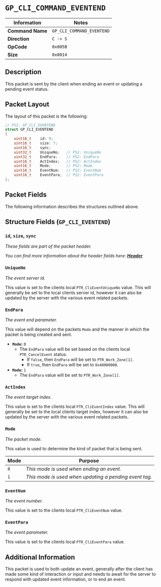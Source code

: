 # `GP_CLI_COMMAND_EVENTEND`

| Information               | Notes |
|---                        |---    |
| **Command Name**          | `GP_CLI_COMMAND_EVENTEND` |
| **Direction**             | `C -> S` |
| **OpCode**                | `0x005B` |
| **Size**                  | `0x0014` |

## Description

This packet is sent by the client when ending an event or updating a pending event status.

## Packet Layout

The layout of this packet is the following:

```cpp
// PS2: GP_CLI_EVENTEND
struct GP_CLI_EVENTEND
{
    uint16_t    id: 9;
    uint16_t    size: 7;
    uint16_t    sync;
    uint32_t    UniqueNo;   // PS2: UniqueNo
    uint32_t    EndPara;    // PS2: EndPara
    uint16_t    ActIndex;   // PS2: ActIndex
    uint16_t    Mode;       // PS2: Mode
    uint16_t    EventNum;   // PS2: EventNum
    uint16_t    EventPara;  // PS2: EventPara
};
```

## Packet Fields

The following information describes the structures outlined above.

## Structure Fields (`GP_CLI_EVENTEND`)

### `id`, `size`, `sync`

_These fields are part of the packet header._

_You can find more information about the header fields here: [**Header**](/world/HEADER.md)_

### `UniqueNo`

_The event server id._

This value is set to the clients local `PTR_CliEventUniqueNo` value. This will generally be set to the local clients server id, however it can also be updated by the server with the various event related packets.

### `EndPara`

_The event end parameter._

This value will depend on the packets `Mode` and the manner in which the packet is being created and sent.

  - **`Mode`:** `0`
    - The `EndPara` value will be set based on the clients local `PTR_CancelEvent` status.
      - If `false`, then `EndPara` will be set to `PTR_Work_Zone[1]`.
      - If `true`, then `EndPara` will be set to `0x40000000`.
  - **`Mode`:** `1`
    - The `EndPara` value will be set to `PTR_Work_Zone[1]`.

### `ActIndex`

_The event target index._

This value is set to the clients local `PTR_CliEventIndex` value. This will generally be set to the local clients target index, however it can also be updated by the server with the various event related packets.

### `Mode`

_The packet mode._

This value is used to determine the kind of packet that is being sent.

| Mode | Purpose |
| --- | --- |
| `0` | _This mode is used when ending an event._ |
| `1` | _This mode is used when updating a pending event tag._ |

### `EventNum`

_The event number._

This value is set to the clients local `PTR_CliEventNum` value.

### `EventPara`

_The event parameter._

This value is set to the clients local `PTR_CliEventPara` value.

## Additional Information

This packet is used to both update an event, generally after the client has made some kind of interaction or input and needs to await for the server to respond with updated event information, or to end an event.
